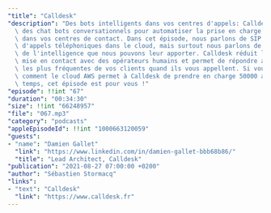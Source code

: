 ```yaml
---
"title": "Calldesk"
"description": "Des bots intelligents dans vos centres d'appels: Calldesk développe\
  \ des chat bots conversationnels pour automatiser la prise en charge d'appels répétitifs\
  \ dans vos centres de contact. Dans cet épisode, nous parlons de SIP, de terminaison\
  \ d'appels téléphoniques dans le cloud, mais surtout nous parlons de robots conversationnels,\
  \ de l'intelligence que nous pouvons leur apporter. Calldesk réduit le besoin de\
  \ mise en contact avec des opérateurs humains et permet de répondre aux demandes\
  \ les plus fréquentes de vos clients quand ils vous appellent. Si vous voulez savoir\
  \ comment le cloud AWS permet à Calldesk de prendre en charge 50000 appels en même\
  \ temps, cet épisode est pour vous !"
"episode": !!int "67"
"duration": "00:34:30"
"size": !!int "66248957"
"file": "067.mp3"
"category": "podcasts"
"appleEpisodeId": !!int "1000663120059"
"guests":
- "name": "Damien Gallet"
  "link": "https://www.linkedin.com/in/damien-gallet-bbb68b86/"
  "title": "Lead Architect, Calldesk"
"publication": "2021-08-27 07:00:00 +0200"
"author": "Sébastien Stormacq"
"links":
- "text": "Calldesk"
  "link": "https://www.calldesk.fr"
---
```

